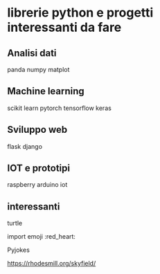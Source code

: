 # librerie python e progetti interessanti da fare

## Analisi dati

panda
numpy
matplot

## Machine learning

scikit learn
pytorch
tensorflow
keras

## Sviluppo web

flask
django

## IOT e prototipi

raspberry
arduino
iot


## interessanti

turtle

import emoji
:red_heart:

Pyjokes

https://rhodesmill.org/skyfield/
